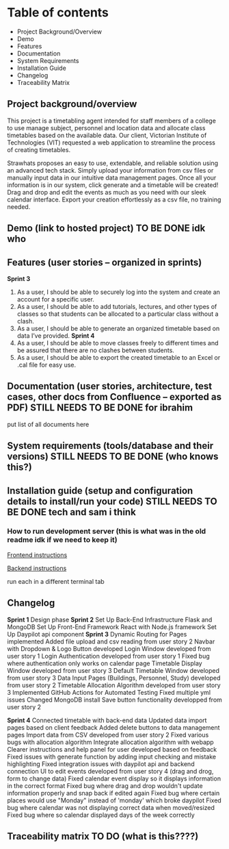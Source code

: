 # Table of contents

- Project Background/Overview
- Demo
- Features
- Documentation
- System Requirements
- Installation Guide
- Changelog
- Traceability Matrix

## Project background/overview

This project is a timetabling agent intended for staff members of a college to use manage subject, personnel and location data and allocate class timetables based on the available data. Our client, Victorian Institute of Technologies (VIT) requested a web application to streamline the process of creating timetables.

Strawhats proposes an easy to use, extendable, and reliable solution using an advanced tech stack. Simply upload your information from csv files or manually input data in our intuitive data management pages. Once all your information is in our system, click generate and a timetable will be created! Drag and drop and edit the events as much as you need with our sleek calendar interface. Export your creation effortlessly as a csv file, no training needed.

## Demo (link to hosted project) TO BE DONE idk who

## Features (user stories – organized in sprints)

**Sprint 3**

1. As a user, I should be able to securely log into the system and create an account for a specific user.
2. As a user, I should be able to add tutorials, lectures, and other types of classes so that students can be allocated to a particular class without a clash.
3. As a user, I should be able to generate an organized timetable based on data I’ve provided.
   **Sprint 4**
4. As a user, I should be able to move classes freely to different times and be assured that there are no clashes between students.
5. As a user, I should be able to export the created timetable to an Excel or .cal file for easy use.

## Documentation (user stories, architecture, test cases, other docs from Confluence – exported as PDF) STILL NEEDS TO BE DONE for ibrahim

put list of all documents here

## System requirements (tools/database and their versions) STILL NEEDS TO BE DONE (who knows this?)

## Installation guide (setup and configuration details to install/run your code) STILL NEEDS TO BE DONE tech and sam i think

### How to run development server (this is what was in the old readme idk if we need to keep it)

[Frontend instructions](./frontend/README.md)

[Backend instructions](./backend/README.md)

run each in a different terminal tab

## Changelog

**Sprint 1**
Design phase
**Sprint 2**
Set Up Back-End Infrastructure Flask and MongoDB
Set Up Front-End Framework React with Node.js framework
Set Up Daypilot api component
**Sprint 3**
Dynamic Routing for Pages implemented
Added file upload and csv reading from user story 2
Navbar with Dropdown & Logo Button developed
Login Window developed from user story 1
Login Authentication developed from user story 1
Fixed bug where authentication only works on calendar page
Timetable Display Window developed from user story 3
Default Timetable Window developed from user story 3
Data Input Pages (Buildings, Personnel, Study) developed from user story 2
Timetable Allocation Algorithm developed from user story 3
Implemented GitHub Actions for Automated Testing
Fixed multiple yml issues
Changed MongoDB install
Save button functionality developped from user story 2

**Sprint 4**
Connected timetable with back-end data
Updated data import pages based on client feedback
Added delete buttons to data management pages
Import data from CSV developed from user story 2
Fixed various bugs with allocation algorithm
Integrate allocation algorithm with webapp
Clearer instructions and help panel for user developed based on feedback
Fixed issues with generate function by adding input checking and mistake highlighting
Fixed integration issues with daypilot api and backend connection
UI to edit events developed from user story 4 (drag and drog, form to change data)
Fixed calendar event display so it displays information in the correct format
Fixed bug where drag and drop wouldn't update information properly and snap back if edited again
Fixed bug where certain places would use "Monday" instead of 'monday' which broke daypilot
Fixed bug where calendar was not displaying correct data when moved/resized
Fixed bug where so calendar displayed days of the week correctly

## Traceability matrix TO DO (what is this????)
